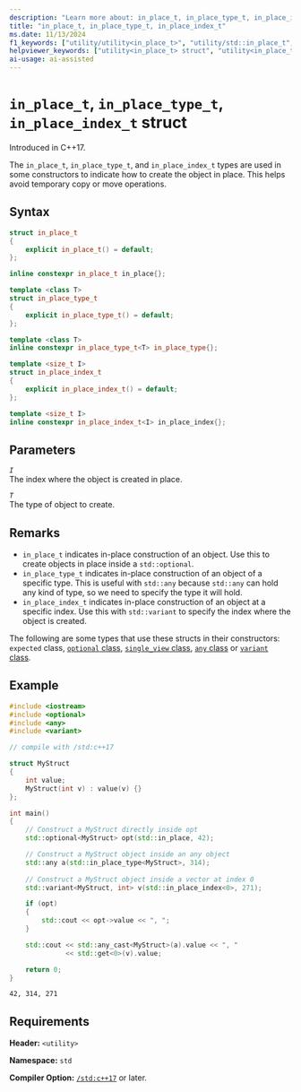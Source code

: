 ```yaml
---
description: "Learn more about: in_place_t, in_place_type_t, in_place_index_t"
title: "in_place_t, in_place_type_t, in_place_index_t"
ms.date: 11/13/2024
f1_keywords: ["utility/utility<in_place_t>", "utility/std::in_place_t", "utility/utility<in_place_type_t>", "utility/std::in_place_type_t", "utility<in_place_index_t>", "utility/std::in_place_index_t"]
helpviewer_keywords: ["utility<in_place_t> struct", "utility<in_place_type_t> struct", "utility::in_place_type_t struct", "utility<in_place_index_t> struct", "utility::in_place_index_t struct"]
ai-usage: ai-assisted
---
```

# `in_place_t`, `in_place_type_t`, `in_place_index_t` struct

Introduced in C++17.

The `in_place_t`, `in_place_type_t`, and `in_place_index_t` types are used in some constructors to indicate how to create the object in place. This helps avoid temporary copy or move operations.

## Syntax

```cpp
struct in_place_t
{
    explicit in_place_t() = default;
};

inline constexpr in_place_t in_place{};

template <class T>
struct in_place_type_t
{
    explicit in_place_type_t() = default;
};

template <class T>
inline constexpr in_place_type_t<T> in_place_type{};

template <size_t I>
struct in_place_index_t
{
    explicit in_place_index_t() = default;
};

template <size_t I>
inline constexpr in_place_index_t<I> in_place_index{};
```

## Parameters

*`I`*\
The index where the object is created in place.

*`T`*\
The type of object to create.

## Remarks

- `in_place_t` indicates in-place construction of an object. Use this to create objects in place inside a `std::optional`.
- `in_place_type_t` indicates in-place construction of an object of a specific type. This is useful with `std::any` because `std::any` can hold any kind of type, so we need to specify the type it will hold.
- `in_place_index_t` indicates in-place construction of an object at a specific index. Use this with `std::variant` to specify the index where the object is created.

The following are some types that use these structs in their constructors: `expected` class, [`optional` class](optional-class.md), [`single_view` class](single-view-class.md), [`any` class](any-class.md) or [`variant` class](variant-class.md).

## Example

```cpp
#include <iostream>
#include <optional>
#include <any>
#include <variant>

// compile with /std:c++17

struct MyStruct
{
    int value;
    MyStruct(int v) : value(v) {}
};

int main()
{
    // Construct a MyStruct directly inside opt
    std::optional<MyStruct> opt(std::in_place, 42);

    // Construct a MyStruct object inside an any object
    std::any a(std::in_place_type<MyStruct>, 314);
    
    // Construct a MyStruct object inside a vector at index 0
    std::variant<MyStruct, int> v(std::in_place_index<0>, 271);

    if (opt)
    {
        std::cout << opt->value << ", ";
    }

    std::cout << std::any_cast<MyStruct>(a).value << ", "
              << std::get<0>(v).value;

    return 0;
}
```

```output
42, 314, 271
```
## Requirements

**Header:** `<utility>`

**Namespace:** `std`

**Compiler Option:** [`/std:c++17`](../build/reference/std-specify-language-standard-version.md) or later.